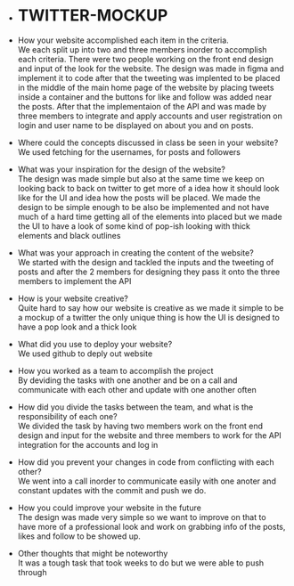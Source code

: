 - # TWITTER-MOCKUP
- How your website accomplished each item in the criteria.<br>
We each split up into two and three members inorder to accomplish each criteria. There were
two people working on the front end design and input of the look for the website. The design was made in
figma and implement it to code after that the tweeting was implented to be placed in the middle
of the main home page of the website by placing tweets inside a container and the buttons for like and follow was added near the posts. After that the implementaion of the API and was made by three members to integrate and apply accounts and user registration on login and user name to be displayed on about you and on posts.

- Where could the concepts discussed in class be seen in your website?<br>
We used fetching for the usernames, for posts and followers 

- What was your inspiration for the design of the website?<br>
The design was made simple but also at the same time we keep on looking back to back on twitter to get more of a idea how it should look like for the UI and idea how the posts will be placed. We made the design to be simple enough to be also be implemented and not have much of a hard time getting all of the elements into placed but we made the UI to have a look of some kind of pop-ish looking with thick elements and black outlines

- What was your approach in creating the content of the website?<br>
We started with the design and tackled the inputs and the tweeting of posts and after the 2 members for designing they pass it onto the three members to implement the API

- How is your website creative?<br>
Quite hard to say how our website is creative as we made it simple to be a mockup of a twitter the only unique thing is how the UI is designed to have a pop look and a thick look
  
- What did you use to deploy your website?<br>
We used github to deply out website
  
- How you worked as a team to accomplish the project<br>
By deviding the tasks with one another and be on a call and communicate with each other and update with one another often
  
- How did you divide the tasks between the team, and what is the responsibility of each one?<br>
We divided the task by having two members work on the front end design and input for the website and three members to work for the API integration for the accounts and log in
  
- How did you prevent your changes in code from conflicting with each other?<br>
We went into a call inorder to communicate easily with one anoter and constant updates with the commit and push we do.

- How you could improve your website in the future<br>
The design was made very simple so we want to improve on that to have more of a professional look and work on grabbing info of the posts, likes and follow to be showed up.
  
- Other thoughts that might be noteworthy<br>
It was a tough task that took weeks to do but we were able to push through
